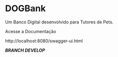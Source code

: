 # DOGBank
Um Banco Digital desenvolvido para Tutores de Pets.

Acesse a Documentação

http://localhost:8080/swagger-ui.html

***BRANCH DEVELOP***
